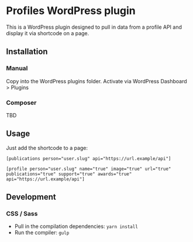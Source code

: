 # Profiles WordPress plugin

This is a WordPress plugin designed to pull in data from a profile API and display it via shortcode on a page.

## Installation

### Manual

Copy into the WordPress plugins folder. Activate via WordPress Dashboard > Plugins

### Composer

TBD

## Usage

Just add the shortcode to a page:

`[publications person="user.slug" api="https://url.example/api"]`

`[profile person="user.slug" name="true" image="true" url="true" publications="true" support="true" awards="true" api="https://url.example/api"]`

## Development

### CSS / Sass

- Pull in the compilation dependencies: `yarn install`
- Run the compiler: `gulp`